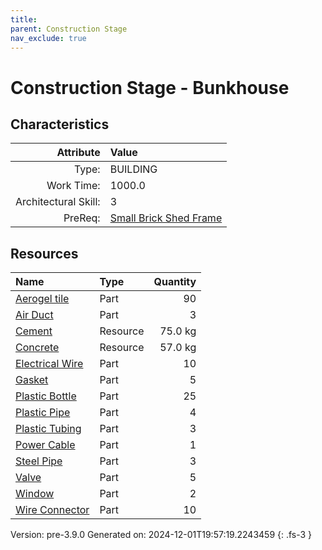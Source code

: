 ```yaml
---
title: 
parent: Construction Stage
nav_exclude: true
---
```

# Construction Stage - Bunkhouse


## Characteristics

| Attribute      | Value |
|--------:|:------|
|Type:|BUILDING|
|Work Time:|1000.0|
|Architectural Skill:|3|
|PreReq:|[Small Brick Shed Frame](../construction/small-brick-shed-frame.html)|

## Resources

| Name | Type | Quantity |
|:-----|:-----|-----:|
|[Aerogel tile](../part/aerogel-tile.html)|Part|90|
|[Air Duct](../part/air-duct.html)|Part|3|
|[Cement](../resource/cement.html)|Resource|75.0 kg|
|[Concrete](../resource/concrete.html)|Resource|57.0 kg|
|[Electrical Wire](../part/electrical-wire.html)|Part|10|
|[Gasket](../part/gasket.html)|Part|5|
|[Plastic Bottle](../part/plastic-bottle.html)|Part|25|
|[Plastic Pipe](../part/plastic-pipe.html)|Part|4|
|[Plastic Tubing](../part/plastic-tubing.html)|Part|3|
|[Power Cable](../part/power-cable.html)|Part|1|
|[Steel Pipe](../part/steel-pipe.html)|Part|3|
|[Valve](../part/valve.html)|Part|5|
|[Window](../part/window.html)|Part|2|
|[Wire Connector](../part/wire-connector.html)|Part|10|



Version: pre-3.9.0 Generated on: 2024-12-01T19:57:19.2243459
{: .fs-3 }